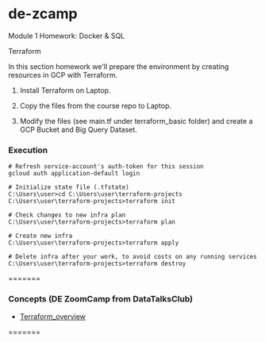 # de-zcamp

Module 1 Homework: Docker & SQL

Terraform

In this section homework we'll prepare the environment by creating resources in GCP with Terraform.

1. Install Terraform on Laptop. 

2. Copy the files from the course repo to Laptop.

3. Modify the files (see main.tf under terraform_basic folder) and create a GCP Bucket and Big Query Dataset.

### Execution

```shell
# Refresh service-account's auth-token for this session
gcloud auth application-default login

# Initialize state file (.tfstate)
C:\Users\user>cd C:\Users\user\terraform-projects
C:\Users\user\terraform-projects>terraform init

# Check changes to new infra plan
C:\Users\user\terraform-projects>terraform plan
```

```shell
# Create new infra
C:\Users\user\terraform-projects>terraform apply
```

```shell
# Delete infra after your work, to avoid costs on any running services
C:\Users\user\terraform-projects>terraform destroy
```


=======
### Concepts (DE ZoomCamp from DataTalksClub)
* [Terraform_overview](../1_terraform_overview.md)

=======

